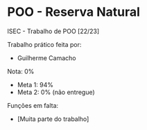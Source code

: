 # POO - Reserva Natural
ISEC - Trabalho de POO [22/23] 

Trabalho prático feita por: 
- Guilherme Camacho

Nota: 0%
- Meta 1: 94%
- Meta 2: 0% (não entregue)

Funções em falta:
- [Muita parte do trabalho]
